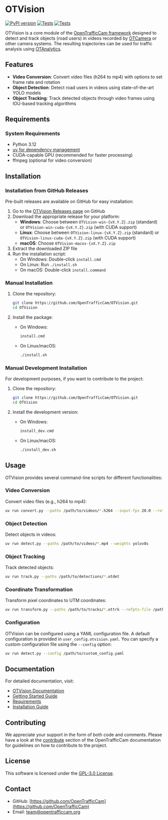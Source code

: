 # OTVision

[![PyPI version](https://img.shields.io/pypi/v/OTVision.svg)](https://pypi.org/project/OTVision/)
[![Tests](https://github.com/OpenTrafficCam/OTVision/actions/workflows/test.yml/badge.svg?tag=latest)](https://github.com/OpenTrafficCam/OTVision/actions/workflows/test.yml?query=tag%3Alatest)
[![Tests](https://github.com/OpenTrafficCam/OTVision/actions/workflows/build-release.yml/badge.svg)](https://github.com/OpenTrafficCam/OTVision/actions/workflows/build-release.yml)

OTVision is a core module of the [OpenTrafficCam framework](https://github.com/OpenTrafficCam)
designed to detect and track objects (road users) in videos recorded by
[OTCamera](https://github.com/OpenTrafficCam/OTCamera) or other camera systems.
The resulting trajectories can be used for traffic analysis using [OTAnalytics](https://github.com/OpenTrafficCam/OTAnalytics).

## Features

- **Video Conversion**: Convert video files (h264 to mp4) with options to set frame rate and rotation
- **Object Detection**: Detect road users in videos using state-of-the-art YOLO models
- **Object Tracking**: Track detected objects through video frames using IOU-based tracking algorithms

## Requirements

### System Requirements

- Python 3.12
- [uv for dependency management](https://docs.astral.sh/uv/)
- CUDA-capable GPU (recommended for faster processing)
- ffmpeg (optional for video conversion)

## Installation

### Installation from GitHub Releases

Pre-built releases are available on GitHub for easy installation:

1. Go to the [OTVision Releases page](https://github.com/OpenTrafficCam/OTVision/releases) on GitHub
2. Download the appropriate release for your platform:
   - **Windows**: Choose between `OTVision-win-{vX.Y.Z}.zip` (standard) or `OTVision-win-cuda-{vX.Y.Z}.zip` (with CUDA support)
   - **Linux**: Choose between `OTVision-linux-{vX.Y.Z}.zip` (standard) or `OTVision-linux-cuda-{vX.Y.Z}.zip` (with CUDA support)
   - **macOS**: Choose `OTVision-macos-{vX.Y.Z}.zip`
3. Extract the downloaded ZIP file
4. Run the installation script:
   - On Windows: Double-click `install.cmd`
   - On Linux: Run `./install.sh`
   - On macOS: Double-click `install.command`

### Manual Installation

1. Clone the repository:

   ```bash
   git clone https://github.com/OpenTrafficCam/OTVision.git
   cd OTVision
   ```

2. Install the package:
   - On Windows:
     ```cmd
     install.cmd
     ```
   - On Linux/macOS:
     ```bash
     ./install.sh
     ```

### Manual Development Installation

For development purposes, if you want to contribute to the project:

1. Clone the repository:

   ```bash
   git clone https://github.com/OpenTrafficCam/OTVision.git
   cd OTVision
   ```

2. Install the development version:
   - On Windows:
     ```cmd
     install_dev.cmd
     ```
   - On Linux/macOS:
     ```bash
     ./install_dev.sh
     ```

## Usage

OTVision provides several command-line scripts for different functionalities:

### Video Conversion

Convert video files (e.g., h264 to mp4):

```bash
uv run convert.py --paths /path/to/videos/*.h264 --input-fps 20.0 --rotation 0
```

### Object Detection

Detect objects in videos:

```bash
uv run detect.py --paths /path/to/videos/*.mp4 --weights yolov8s
```

### Object Tracking

Track detected objects:

```bash
uv run track.py --paths /path/to/detections/*.otdet
```

### Coordinate Transformation

Transform pixel coordinates to UTM coordinates:

```bash
uv run transform.py --paths /path/to/tracks/*.ottrk --refpts-file /path/to/reference_points.json
```

### Configuration

OTVision can be configured using a YAML configuration file. A default configuration is provided in `user_config.otvision.yaml`. You can specify a custom configuration file using the `--config` option:

```bash
uv run detect.py --config /path/to/custom_config.yaml
```

## Documentation

For detailed documentation, visit:

- [OTVision Documentation](https://opentrafficcam.org/OTVision/)
- [Getting Started Guide](https://opentrafficcam.org/OTVision/gettingstarted/firstuse/)
- [Requirements](https://opentrafficcam.org/OTVision/gettingstarted/requirements/)
- [Installation Guide](https://opentrafficcam.org/OTVision/gettingstarted/installation/)

## Contributing

We appreciate your support in the form of both code and comments. Please have a look at the [contribute](https://opentrafficcam.org/contribute) section of the OpenTrafficCam documentation for guidelines on how to contribute to the project.

## License

This software is licensed under the [GPL-3.0 License](LICENSE).

## Contact

- GitHub: [https://github.com/OpenTrafficCam](https://github.com/OpenTrafficCam)
- Email: [team@opentrafficcam.org](mailto:team@opentrafficcam.org)
